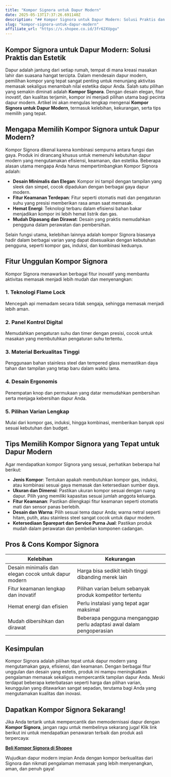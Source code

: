 ```yaml
---
title: "Kompor Signora untuk Dapur Modern"
date: 2025-05-13T17:37:26.691140Z
description: "## Kompor Signora untuk Dapur Modern: Solusi Praktis dan Estetik..."
slug: "kompor-signora-untuk-dapur-modern"
affiliate_url: "https://s.shopee.co.id/3fr62XVpgu"
---
```

## Kompor Signora untuk Dapur Modern: Solusi Praktis dan Estetik

Dapur adalah jantung dari setiap rumah, tempat di mana kreasi masakan lahir dan suasana hangat tercipta. Dalam mendesain dapur modern, pemilihan kompor yang tepat sangat penting untuk menunjang aktivitas memasak sekaligus menambah nilai estetika dapur Anda. Salah satu pilihan yang semakin diminati adalah **Kompor Signora**. Dengan desain elegan, fitur inovatif, dan kualitas terjamin, kompor ini menjadi pilihan utama bagi pecinta dapur modern. Artikel ini akan mengulas lengkap mengenai **Kompor Signora untuk Dapur Modern**, termasuk kelebihan, kekurangan, serta tips memilih yang tepat.

## Mengapa Memilih Kompor Signora untuk Dapur Modern?

Kompor Signora dikenal karena kombinasi sempurna antara fungsi dan gaya. Produk ini dirancang khusus untuk memenuhi kebutuhan dapur modern yang mengutamakan efisiensi, keamanan, dan estetika. Beberapa alasan utama mengapa Anda harus mempertimbangkan Kompor Signora adalah:

- **Desain Minimalis dan Elegan**: Kompor ini tampil dengan tampilan yang sleek dan simpel, cocok dipadukan dengan berbagai gaya dapur modern.
- **Fitur Keamanan Terdepan**: Fitur seperti otomatis mati dan pengaturan suhu yang presisi memberikan rasa aman saat memasak.
- **Hemat Energi**: Teknologi terbaru dalam efisiensi bahan bakar menjadikan kompor ini lebih hemat listrik dan gas.
- **Mudah Dipasang dan Dirawat**: Desain yang praktis memudahkan pengguna dalam perawatan dan pembersihan.

Selain fungsi utama, kelebihan lainnya adalah kompor Signora biasanya hadir dalam berbagai varian yang dapat disesuaikan dengan kebutuhan pengguna, seperti kompor gas, induksi, dan kombinasi keduanya.

## Fitur Unggulan Kompor Signora

Kompor Signora menawarkan berbagai fitur inovatif yang membantu aktivitas memasak menjadi lebih mudah dan menyenangkan:

### 1. Teknologi Flame Lock
Mencegah api memadam secara tidak sengaja, sehingga memasak menjadi lebih aman.

### 2. Panel Kontrol Digital
Memudahkan pengaturan suhu dan timer dengan presisi, cocok untuk masakan yang membutuhkan pengaturan suhu tertentu.

### 3. Material Berkualitas Tinggi
Penggunaan bahan stainless steel dan tempered glass memastikan daya tahan dan tampilan yang tetap baru dalam waktu lama.

### 4. Desain Ergonomis
Penempatan knop dan permukaan yang datar memudahkan pembersihan serta menjaga kebersihan dapur Anda.

### 5. Pilihan Varian Lengkap
Mulai dari kompor gas, induksi, hingga kombinasi, memberikan banyak opsi sesuai kebutuhan dan budget.

## Tips Memilih Kompor Signora yang Tepat untuk Dapur Modern

Agar mendapatkan kompor Signora yang sesuai, perhatikan beberapa hal berikut:

- **Jenis Kompor**: Tentukan apakah membutuhkan kompor gas, induksi, atau kombinasi sesuai gaya memasak dan ketersediaan sumber daya.
- **Ukuran dan Dimensi**: Pastikan ukuran kompor sesuai dengan ruang dapur. Pilih yang memiliki kapasitas sesuai jumlah anggota keluarga.
- **Fitur Keamanan**: Pastikan dilengkapi fitur keamanan seperti otomatis mati dan sensor panas berlebih.
- **Desain dan Warna**: Pilih sesuai tema dapur Anda; warna netral seperti hitam, putih, atau stainless steel sangat cocok untuk dapur modern.
- **Ketersediaan Sparepart dan Service Purna Jual**: Pastikan produk mudah dalam perawatan dan pembelian komponen cadangan.

## Pros & Cons Kompor Signora

| **Kelebihan** | **Kekurangan** |
|----------------|----------------|
| Desain minimalis dan elegan cocok untuk dapur modern | Harga bisa sedikit lebih tinggi dibanding merek lain |
| Fitur keamanan lengkap dan inovatif | Pilihan varian belum sebanyak produk kompetitor tertentu |
| Hemat energi dan efisien | Perlu instalasi yang tepat agar maksimal |
| Mudah dibersihkan dan dirawat | Beberapa pengguna menganggap perlu adaptasi awal dalam pengoperasian |

## Kesimpulan

Kompor Signora adalah pilihan tepat untuk dapur modern yang mengutamakan gaya, efisiensi, dan keamanan. Dengan berbagai fitur unggulan dan desain yang estetis, produk ini mampu meningkatkan pengalaman memasak sekaligus mempercantik tampilan dapur Anda. Meski terdapat beberapa keterbatasan seperti harga dan pilihan varian, keunggulan yang ditawarkan sangat sepadan, terutama bagi Anda yang mengutamakan kualitas dan inovasi.

## Dapatkan Kompor Signora Sekarang!

Jika Anda tertarik untuk mempercantik dan memodernisasi dapur dengan **Kompor Signora**, jangan ragu untuk membelinya sekarang juga! Klik link berikut ini untuk mendapatkan penawaran terbaik dan produk asli terpercaya:

[**Beli Kompor Signora di Shopee**](https://s.shopee.co.id/3fr62XVpgu)

Wujudkan dapur modern impian Anda dengan kompor berkualitas dari Signora dan nikmati pengalaman memasak yang lebih menyenangkan, aman, dan penuh gaya!